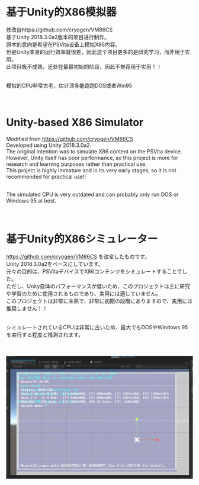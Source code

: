 # 基于Unity的X86模拟器
修改自https://github.com/cryogen/VM86CS <br>
基于Unity 2018.3.0a2版本的项目进行制作。<br>
原本的意向是希望在PSVita设备上模拟X86内容。<br>
但是Unity本身的运行效率就很差，因此这个项目更多的是研究学习，而非用于实用。<br>
此项目极不成熟，还处在最最初始的阶段，因此不推荐用于实用！！<br><br>

模拟的CPU非常古老，估计顶多能跑跑DOS或者Win95<br><br><br>

# Unity-based X86 Simulator
Modified from https://github.com/cryogen/VM86CS<br>
Developed using Unity 2018.3.0a2.<br>
The original intention was to simulate X86 content on the PSVita device.<br>
However, Unity itself has poor performance, so this project is more for research and learning purposes rather than practical use.<br>
This project is highly immature and in its very early stages, so it is not recommended for practical use!!<br><br>

The simulated CPU is very outdated and can probably only run DOS or Windows 95 at best.<br><br><br>

# 基于Unity的X86シミュレーター
https://github.com/cryogen/VM86CS を改変したものです。<br>
Unity 2018.3.0a2をベースにしています。<br>
元々の目的は、PSVitaデバイスでX86コンテンツをシミュレートすることでした。<br>
ただし、Unity自体のパフォーマンスが低いため、このプロジェクトは主に研究や学習のために使用されるものであり、実用には適していません。<br>
このプロジェクトは非常に未熟で、非常に初期の段階にありますので、実用には推奨しません！！<br><br>

シミュレートされているCPUは非常に古いため、最大でもDOSやWindows 95を実行する程度と推測されます。<br><br><br>

![image](IMG\sc.jpg)